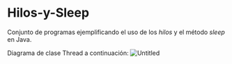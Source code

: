 # Hilos-y-Sleep
Conjunto de programas ejemplificando el uso de los *hilos* y el método *sleep* en Java. 

Diagrama de clase Thread a continuación:
![Untitled](https://user-images.githubusercontent.com/111031674/186318279-5434812a-1c1f-4a7d-98f3-dac70aeb757f.jpg)
